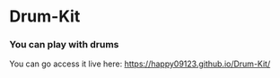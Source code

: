# Drum-Kit
### You can play with drums

You can go access it live here:
https://happy09123.github.io/Drum-Kit/
